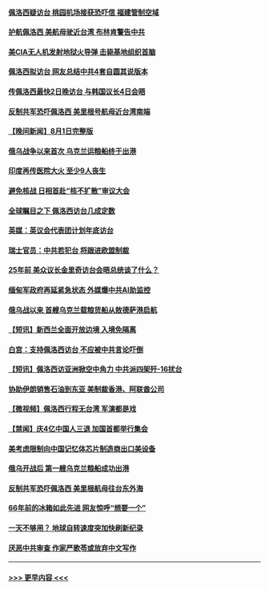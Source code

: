 #### [佩洛西疑访台 桃园机场接获恐吓信 福建管制空域](../pages/prog202/a103492563.md?t=08021401) 
#### [护航佩洛西 美航母驶近台湾 布林肯警告中共](../pages/prog202/a103492530.md?t=08021401) 
#### [美CIA无人机发射地狱火导弹 击毙基地组织首脑](../pages/prog202/a103492459.md?t=08021401) 
#### [佩洛西拟访台 网友总结中共4套自圆其说版本](../pages/prog202/a103492462.md?t=08021401) 
#### [传佩洛西最快2日晚访台 与韩国议长4日会晤](../pages/prog202/a103492390.md?t=08021401) 
#### [反制共军恐吓佩洛西 美里根号航母近台湾南端](../pages/prog202/a103492393.md?t=08021401) 
#### [【晚间新闻】8月1日完整版](../pages/prog202/a103492367.md?t=08021401) 
#### [俄乌战争以来首次 乌克兰运粮船终于出港](../pages/prog202/a103492279.md?t=08021401) 
#### [印度再传医院大火 至少9人丧生](../pages/prog202/a103492280.md?t=08021401) 
#### [避免核战 日相首赴“核不扩散”审议大会](../pages/prog202/a103492283.md?t=08021401) 
#### [全球瞩目之下 佩洛西访台几成定数](../pages/prog202/a103492268.md?t=08021401) 
#### [英媒：英议会代表团计划年底访台](../pages/prog202/a103492229.md?t=08021401) 
#### [瑞士官员：中共若犯台 将跟进欧盟制裁](../pages/prog202/a103492190.md?t=08021401) 
#### [25年前 美众议长金里奇访台会晤总统谈了什么？](../pages/prog202/a103492060.md?t=08021401) 
#### [缅甸军政府再延紧急状态 外媒爆中共AI助监控](../pages/prog202/a103492074.md?t=08021401) 
#### [俄乌战以来 首艘乌克兰载粮货船从敖德萨港启航](../pages/prog202/a103492072.md?t=08021401) 
#### [【短讯】新西兰全面开放边境 入境免隔离](../pages/prog202/a103492076.md?t=08021401) 
#### [白宫：支持佩洛西访台 不应被中共言论吓倒](../pages/prog202/a103492039.md?t=08021401) 
#### [【短讯】佩洛西访亚洲掀空中角力 中共派四架歼-16扰台](../pages/prog202/a103492061.md?t=08021401) 
#### [协助伊朗销售石油到东亚 美制裁香港、阿联酋公司](../pages/prog202/a103491955.md?t=08021401) 
#### [【微视频】佩洛西行程无台湾 军演都是戏](../pages/prog202/a103491995.md?t=08021401) 
#### [【禁闻】庆4亿中国人三退 加国首都举行集会](../pages/prog202/a103491992.md?t=08021401) 
#### [美考虑限制向中国记忆体芯片制造商出口美设备](../pages/prog202/a103491920.md?t=08021401) 
#### [俄乌开战后 第一艘乌克兰粮船成功出港](../pages/prog202/a103491917.md?t=08021401) 
#### [反制共军恐吓佩洛西 美里根航母往台东外海](../pages/prog202/a103491833.md?t=08021401) 
#### [66年前的冰箱如此先进 网友惊呼“想要一个”](../pages/prog202/a103491865.md?t=08021401) 
#### [一天不够用？ 地球自转速度突加快刷新纪录](../pages/prog202/a103491862.md?t=08021401) 
#### [厌恶中共审查 作家严歌苓或放弃中文写作](../pages/prog202/a103491859.md?t=08021401) 

----
#### [ >>> 更早内容 <<< ](../indexes/prog202-earlier.md)
